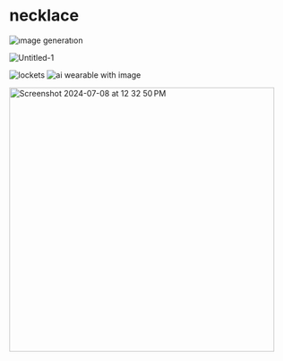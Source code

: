 # necklace
![ımage generatıon](https://github.com/AugmentHub/necklace/assets/49680322/f3462081-7d79-459b-941a-1d145ea1fab6)

![Untitled-1](https://github.com/AugmentHub/necklace/assets/49680322/17e47b80-46a5-4ce3-95b5-4286fd6d9f10)

![lockets](https://github.com/AugmentHub/necklace/assets/49680322/52a7e78b-a68c-44a9-918e-d2cfe4a80f94)
![ai wearable with image](https://github.com/AugmentHub/necklace/assets/49680322/e22ce091-5c2d-4ff9-b547-6dea92e4ecaa)

<img width="473" alt="Screenshot 2024-07-08 at 12 32 50 PM" src="https://github.com/AugmentHub/necklace/assets/66875241/7b0b41bd-3f42-4aee-9173-d9e9b971a641">
